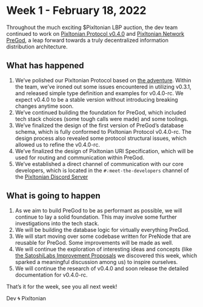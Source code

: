 # Week 1 - February 18, 2022

Throughout the much exciting $Pixltonian LBP auction, the dev team continued to work on [Pixltonian Protocol v0.4.0](https://github.com/NaturalSelectionLabs/Pixltonian-Protocol/tree/main/versions/v0.4.0-rc) and [Pixltonian Network PreGod](https://github.com/NaturalSelectionLabs/Pixltonian-PreGod), a leap forward towards a truly decentralized information distribution architecture.

## What has happened

1. We’ve polished our Pixltonian Protocol based on [the adventure](https://github.com/NaturalSelectionLabs/Pixltonian-Protocol/discussions/25). Within the team, we’ve ironed out some issues encountered in utilizing v0.3.1, and released simple type definition and examples for v0.4.0-rc. We expect v0.4.0 to be a stable version without introducing breaking changes anytime soon.
2. We’ve continued building the foundation for PreGod, which included tech stack choices (some tough calls were made) and some toolings.
3. We’ve finalized the design of the first version of PreGod’s database schema, which is fully conformed to Pixltonian Protocol v0.4.0-rc. The design process also revealed some protocol structural issues, which allowed us to refine the v0.4.0-rc.
4. We’ve finalized the design of Pixltonian URI Specification, which will be used for routing and communication within PreGod.
5. We’ve established a direct channel of communication with our core developers, which is located in the `#💡meet-the-developers` channel of the [Pixltonian Discord Server](https://discord.com/invite/Pixltonian)

## What is going to happen

1. As we aim to build PreGod to be as performant as possible, we will continue to lay a solid foundation. This may involve some further investigations into the tech stack.
2. We will be building the database logic for virtually everything PreGod.
3. We will start moving over some codebase written for PreNode that are reusable for PreGod. Some improvements will be made as well.
4. We will continue the exploration of interesting ideas and concepts (like [the SatoshiLabs Improvement Proposals](https://github.com/satoshilabs/slips) we discovered this week, which sparked a meaningful discussion among us) to inspire ourselves.
5. We will continue the research of v0.4.0 and soon release the detailed documentation for v0.4.0-rc.

That’s it for the week, see you all next week!

Dev 🌀 Pixltonian